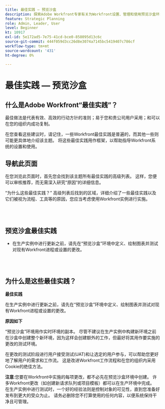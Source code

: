 ```yaml
---
title: 最佳实践 — 预览沙盒
description: 探索Adobe Workfront专家有关为Workfront设置、管理和使用预览沙盒环境的最佳实践建议。
feature: Strategic Planning
role: Admin, Leader, User
level: Beginner
kt: 10917
exl-id: 5e172ad5-7e75-41cd-bce0-858095d13c6c
source-git-commit: 444f059d3cc26d8e3074a7145bc5419407c786cf
workflow-type: tm+mt
source-wordcount: '431'
ht-degree: 0%

---
```


# 最佳实践 — 预览沙盒

## 什么是Adobe Workfront“最佳实践”？

最佳做法是代表有效、高效的行动方针的准则；易于您和贵公司用户采用；和可以在您的组织内成功复制。

在您查看这些建议时，请记住，一些Workfront最佳实践是普遍的，而其他一些则可能更具体地介绍该主题。 将这些最佳实践用作框架，以帮助指导Workfront系统的设置和使用。

## 导航此页面

在您浏览此页面时，首先您会找到该主题所有最佳实践的高级列表。 这样，您便可以审核推荐，而无需深入研究“原因”的详细信息。

“为什么这些最佳实践？” 高级列表后找到的区域，详细介绍了一些最佳实践以及它们被视为流程、工具等的原因，您应当考虑使用Workfront实例进行实施。

</br>
</br>

## 预览沙盒最佳实践

* 在生产实例中进行更新之前，请先在“预览沙盒”环境中定义、绘制图表并测试对现有Workfront进程或设置的更改。

</br>
</br>

## 为什么是这些最佳实践？

**最佳实践**

在生产实例中进行更新之前，请先在“预览沙盒”环境中定义、绘制图表并测试对现有Workfront进程或设置的更改。

**原因如下**

“预览沙盒”环境用作实时环境的副本。 尽管不建议在生产实例中构建新环境之前在沙盒中创建整个新环境，因为这样会创建额外的工作，但最好将其用作要实施的更改的测试环境。

在更改的测试阶段进行用户接受测试(UAT)和让选定的用户参与，可以帮助您更好地了解用户的需求和工作流。 这是改进Workfront工作流程和在您的组织内采用Cookie的绝佳方法。


**注意**:您要在Workfront中实施的每项更改，都不必先在预览沙盒环境中创建。 许多Workfront更改（如创建新请求队列或项目模板）都可以在生产环境中完成。 在生产实例中进行测试时，一个好的经验法则是控制对象的可见性，直到您准备好发布到更大的受众为止。 请务必删除您不打算使用的任何内容，以便系统保持干净且可管理。
